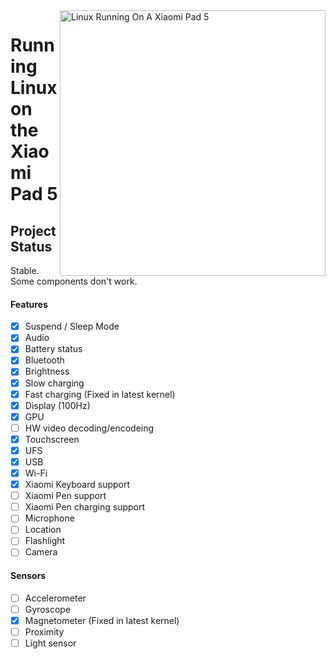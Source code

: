 <img align="right" src="../../assets/nabu.png" width="425" alt="Linux Running On A Xiaomi Pad 5">

# Running Linux on the Xiaomi Pad 5

## Project Status

Stable. Some components don't work.

#### Features

- [x] Suspend / Sleep Mode
- [x] Audio
- [x] Battery status
- [x] Bluetooth
- [x] Brightness
- [x] Slow charging
- [x] Fast charging (Fixed in latest kernel)
- [x] Display (100Hz)
- [x] GPU
- [ ] HW video decoding/encodeing
- [x] Touchscreen
- [x] UFS
- [x] USB
- [x] Wi-Fi
- [x] Xiaomi Keyboard support
- [ ] Xiaomi Pen support
- [ ] Xiaomi Pen charging support
- [ ] Microphone
- [ ] Location
- [ ] Flashlight
- [ ] Camera

#### Sensors

- [ ] Accelerometer
- [ ] Gyroscope
- [x] Magnetometer (Fixed in latest kernel)
- [ ] Proximity
- [ ] Light sensor
